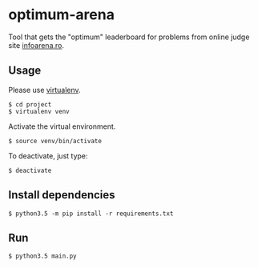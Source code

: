 # optimum-arena

Tool that gets the "optimum" leaderboard for problems from online judge site <a href="http://www.infoarena.ro"> infoarena.ro</a>.

## Usage
Please use <a href="http://docs.python-guide.org/en/latest/dev/virtualenvs/"> virtualenv</a>. 

    $ cd project
    $ virtualenv venv

Activate the virtual environment.

    $ source venv/bin/activate 

To deactivate, just type:

    $ deactivate 

## Install dependencies
    $ python3.5 -m pip install -r requirements.txt 

## Run
    $ python3.5 main.py 